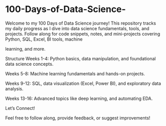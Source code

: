 # 100-Days-of-Data-Science-
Welcome to my 100 Days of Data Science journey! 
This repository tracks my daily progress as I dive into data science fundamentals, tools, and projects. Follow along for code snippets, notes, and mini-projects covering Python, SQL, Excel, BI tools, machine 

learning, and more.


Structure
Weeks 1-4: Python basics, data manipulation, and foundational data science concepts.

Weeks 5-8: Machine learning fundamentals and hands-on projects.

Weeks 9-12: SQL, data visualization (Excel, Power BI), and exploratory data analysis.

Weeks 13-16: Advanced topics like deep learning, and automating EDA.

Let’s Connect!

Feel free to follow along, provide feedback, or suggest improvements!
